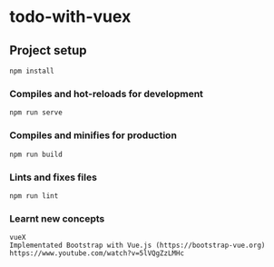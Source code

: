 # todo-with-vuex

## Project setup
```
npm install
```

### Compiles and hot-reloads for development
```
npm run serve
```

### Compiles and minifies for production
```
npm run build
```

### Lints and fixes files
```
npm run lint
```

### Learnt new concepts
```
vueX
Implementated Bootstrap with Vue.js (https://bootstrap-vue.org)
https://www.youtube.com/watch?v=5lVQgZzLMHc
```
